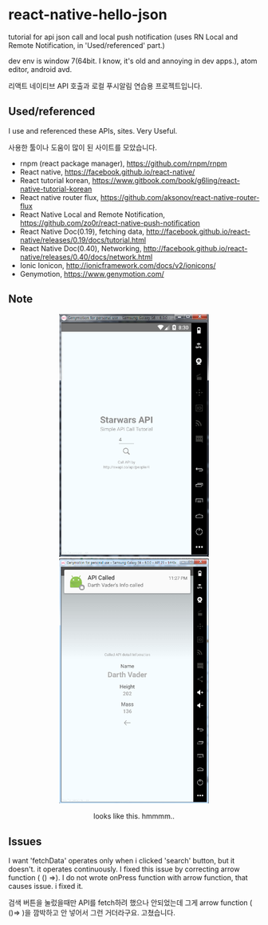 # react-native-hello-json
tutorial for api json call and local push notification (uses RN Local and Remote Notification, in 'Used/referenced' part.)

dev env is window 7(64bit. I know, it's old and annoying in dev apps.), atom editor, android avd.

리액트 네이티브 API 호출과 로컬 푸시알림 연습용 프로젝트입니다.

## Used/referenced
I use and referenced these APIs, sites. Very Useful.

사용한 툴이나 도움이 많이 된 사이트를 모았습니다.

+ rnpm (react package manager), https://github.com/rnpm/rnpm
+ React native, https://facebook.github.io/react-native/
+ React tutorial korean, https://www.gitbook.com/book/g6ling/react-native-tutorial-korean
+ React native router flux, https://github.com/aksonov/react-native-router-flux
+ React Native Local and Remote Notification, https://github.com/zo0r/react-native-push-notification
+ React Native Doc(0.19), fetching data, http://facebook.github.io/react-native/releases/0.19/docs/tutorial.html
+ React Native Doc(0.40), Networking, http://facebook.github.io/react-native/releases/0.40/docs/network.html
+ Ionic Ionicon, http://ionicframework.com/docs/v2/ionicons/
+ Genymotion, https://www.genymotion.com/

## Note
<p align="center">
    <img src ="https://github.com/Lenir/react-native-hello-json/blob/master/starwarsAPI.png" width="300"/>
    <img src ="https://github.com/Lenir/react-native-hello-json/blob/master/starwarsAPI_push.png" width="300"/>


</p>
<p align="center">
looks like this. hmmmm..
</p>



## Issues
I want 'fetchData' operates only when i clicked 'search' button, but it doesn't. it operates continuously. I fixed this issue by correcting arrow function ( () =>). I do not wrote onPress function with arrow function, that causes issue. i fixed it.

검색 버튼을 눌렀을때만 API를 fetch하려 했으나 안되었는데 그게 arrow function ( ()=> )을 깜박하고 안 넣어서 그런 거더라구요. 고쳤습니다.
